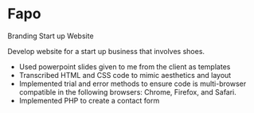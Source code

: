 Fapo
====

Branding Start up Website

Develop website for a start up business that involves shoes. 

- Used powerpoint slides given to me from the client as templates 
- Transcribed HTML and CSS code to mimic aesthetics and layout
- Implemented trial and error methods to ensure code is multi-browser compatible in the following browsers: 
  Chrome, Firefox, and Safari.
- Implemented PHP to create a contact form
